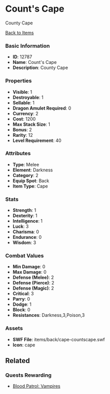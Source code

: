# Count's Cape

County Cape

[Back to Items](../items.md)

### Basic Information

- **ID**: 12787
- **Name**: Count&#039;s Cape
- **Description**: County Cape

### Properties

- **Visible**: 1
- **Destroyable**: 1
- **Sellable**: 1
- **Dragon Amulet Required**: 0
- **Currency**: 2
- **Cost**: 1200
- **Max Stack Size**: 1
- **Bonus**: 2
- **Rarity**: 12
- **Level Requirement**: 40

### Attributes

- **Type**: Melee
- **Element**: Darkness
- **Category**: 2
- **Equip Spot**: Back
- **Item Type**: Cape

### Stats

- **Strength**: 1
- **Dexterity**: 1
- **Intelligence**: 1
- **Luck**: 3
- **Charisma**: 0
- **Endurance**: 0
- **Wisdom**: 3

### Combat Values

- **Min Damage**: 0
- **Max Damage**: 0
- **Defense (Melee)**: 2
- **Defense (Pierce)**: 2
- **Defense (Magic)**: 2
- **Critical**: 3
- **Parry**: 0
- **Dodge**: 1
- **Block**: 0
- **Resistances**: Darkness,3,Poison,3

### Assets

- **SWF File**: items/back/cape-countscape.swf
- **Icon**: cape

## Related

### Quests Rewarding

- [Blood Patrol: Vampires](../quests/1197-blood-patrol-vampires.md)

